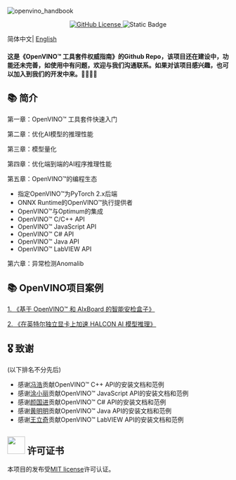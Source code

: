 ![openvino_handbook](https://socialify.git.ci/openvino-book/openvino_handbook/image?forks=1&issues=1&language=1&name=1&owner=1&pulls=1&stargazers=1&theme=Light)

<p align="center">    
    <a href="./LICENSE.txt">
        <img alt="GitHub License" src="https://img.shields.io/github/license/openvino-book/openvino_handbook">
    </a>    
    <a >
        <img alt="Static Badge" src="https://img.shields.io/badge/Language-Python%2CC%2FC%2B%2B%2CC%23%2CJava%2CLabVIEW-blue">
    </a>    


简体中文| [English](README_en.md)

#### 这是《OpenVINO™ 工具套件权威指南》的Github Repo，该项目还在建设中，功能还未完善，如使用中有问题，欢迎与我们沟通联系。如果对该项目感兴趣，也可以加入到我们的开发中来。🥰🥰🥰🥰



## 📚 简介

第一章：OpenVINO™ 工具套件快速入门

第二章：优化AI模型的推理性能

第三章：模型量化

第四章：优化端到端的AI程序推理性能

第五章：OpenVINO™的编程生态
 - 指定OpenVINO™为PyTorch 2.x后端
 - ONNX Runtime的OpenVINO™执行提供者
 - OpenVINO™与Optimum的集成
 - OpenVINO™ C/C++ API
 - OpenVINO™ JavaScript API
 - OpenVINO™ C# API
 - OpenVINO™ Java API
 - OpenVINO™ LabVIEW API
  
第六章：异常检测Anomalib

## 📚 OpenVINO项目案例
[1. 《基于 OpenVINO™ 和 AIxBoard 的智能安检盒子》](https://mp.weixin.qq.com/s/gf7Fyim3i7tEEcgBHjaiRw)

[2. 《在英特尔独立显卡上加速 HALCON AI 模型推理》](https://mp.weixin.qq.com/s/jReFStQP64wg6FJHGtu9WQ)
## 🎖 致谢
(以下排名不分先后)
- 感谢[冯浩](https://github.com/wxxz975)贡献OpenVINO™ C++ API的安装文档和范例
- 感谢[涂小丽]()贡献OpenVINO™ JavaScript API的安装文档和范例
- 感谢[颜国进](https://github.com/guojin-yan)贡献OpenVINO™ C# API的安装文档和范例
- 感谢[黄明明](https://github.com/Hmm466)贡献OpenVINO™ Java API的安装文档和范例
- 感谢[王立奇](https://github.com/wangstoudamire)贡献OpenVINO™ LabVIEW API的安装文档和范例


## <img title="" src="https://user-images.githubusercontent.com/48054808/157835345-f5d24128-abaf-4813-b793-d2e5bdc70e5a.png" alt="" width="40"> 许可证书

本项目的发布受[MIT license](https://github.com/openvino-book/openvino_handbook/blob/main/LICENSE)许可认证。

